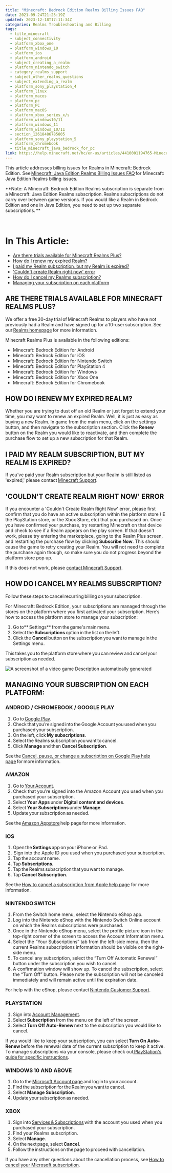 ```yaml
---
title: "Minecraft: Bedrock Edition Realms Billing Issues FAQ"
date: 2021-09-24T21:25:19Z
updated: 2023-12-18T17:11:34Z
categories: Realms Troubleshooting and Billing
tags:
  - title_minecraft
  - subject_connectivity
  - platform_xbox_one
  - platform_windows_10
  - platform_ios
  - platform_android
  - subject_creating_a_realm
  - platform_nintendo_switch
  - category_realms_support
  - subject_other_realms_questions
  - subject_extending_a_realm
  - platform_sony_playstation_4
  - platform_linux
  - platform_macos
  - platform_pc
  - platform_PC
  - platform_macOS
  - platform_xbox_series_x/s
  - platform_windows10/11
  - platform_windows_11
  - platform_windows_10/11
  - section_12618486785805
  - platform_sony_playstation_5
  - platform_chromebook
  - title_minecraft_java_bedrock_for_pc
link: https://help.minecraft.net/hc/en-us/articles/4410001194765-Minecraft-Bedrock-Edition-Realms-Billing-Issues-FAQ
---
```


This article addresses billing issues for Realms in Minecraft: Bedrock Edition. See [Minecraft: Java Edition Realms Billing Issues FAQ](./Minecraft-Java-Edition-Realms-Billing-Issues-FAQ.md) for Minecraft: Java Edition Realms billing issues.

**Note: A Minecraft: Bedrock Edition Realms subscription is separate from a Minecraft: Java Edition Realms subscription. Realms subscriptions do not carry over between game versions. If you would like a Realm in Bedrock Edition and one in Java Edition, you need to set up two separate subscriptions. **

 

# In This Article:

- [Are there trials available for Minecraft Realms Plus?](#are-theretrialsavailable-for-minecraft-realmsplus)
- [How do I renew my expired Realm?](#howdoirenewmyexpiredrealm)
- [I paid my Realm subscription, but my Realm is expired?](#i-paid-my-realm-subscription-but-my-realm-is-expired)
- ['Couldn't create Realm right now' error](#couldnt-create-realm-right-now-error)
- [How do I cancel my Realms subscription?](#howdoicancelmyrealmssubscription)
- [Managing your subscription on each platform](#managing-your-subscription-on-each-platform)

## ARE THERE TRIALS AVAILABLE FOR MINECRAFT REALMS PLUS?

We offer a free 30-day trial of Minecraft Realms to players who have not previously had a Realm and have signed up for a 10-user subscription. See our [Realms homepage](https://www.minecraft.net/en-us/realms/bedrock#:~:text=Visit%C2%A0Minecraft%20Marketplace%C2%A0in-game%20to%20purchase%20a%C2%A0Realms%20for%20Bedrock%20Edition%C2%A0or%C2%A0Realms,a%20new%20world.%20Now%20included%20with%20Realms%20Plus) for more information.

Minecraft Realms Plus is available in the following editions: 

- Minecraft: Bedrock Edition for Android 
- Minecraft: Bedrock Edition for iOS 
- Minecraft: Bedrock Edition for Nintendo Switch 
- Minecraft: Bedrock Edition for PlayStation 4 
- Minecraft: Bedrock Edition for Windows
- Minecraft: Bedrock Edition for Xbox One 
- Minecraft: Bedrock Edition for Chromebook

## HOW DO I RENEW MY EXPIRED REALM? 

Whether you are trying to dust off an old Realm or just forgot to extend your time, you may want to renew an expired Realm. Well, it is just as easy as buying a new Realm. In game from the main menu, click on the settings button, and then navigate to the subscription section. Click the **Renew** button on the Realm you would like to reactivate, and then complete the purchase flow to set up a new subscription for that Realm.

## I PAID MY REALM SUBSCRIPTION, BUT MY REALM IS EXPIRED?

If you've paid your Realm subscription but your Realm is still listed as 'expired,' please contact [Minecraft Support](https://help.minecraft.net/hc/en-us/requests/new).

## 'COULDN'T CREATE REALM RIGHT NOW' ERROR

If you encounter a 'Couldn't Create Realm Right Now' error, please first confirm that you do have an active subscription within the platform store (IE the PlayStation store, or the Xbox Store, etc) that you purchased on. Once you have confirmed your purchase, try restarting Minecraft on that device and check to see if a Realm appears on the play screen. If that doesn't work, please try entering the marketplace, going to the Realm Plus screen, and restarting the purchase flow by clicking **Subscribe Now**. This should cause the game to retry creating your Realm. You will not need to complete the purchase again though, so make sure you do not progress beyond the platform store pop up.

If this does not work, please [contact Minecraft Support](https://aka.ms/Minecraft-Support).

## HOW DO I CANCEL MY REALMS SUBSCRIPTION? 

Follow these steps to cancel recurring billing on your subscription. 

For Minecraft: Bedrock Edition, your subscriptions are managed through the stores on the platform where you first activated your subscription. Here’s how to access the platform store to manage your subscription: 

1.  Go to** Settings** from the game's main menu.  
2.  Select the **Subscriptions** option in the list on the left.  
3.  Click the **Cancel** button on the subscription you want to manage in the Settings menu.

This takes you to the platform store where you can review and cancel your subscription as needed. 

![A screenshot of a video game Description automatically generated](https://minecrafthelp.zendesk.com/hc/article_attachments/22460667145741)

## MANAGING YOUR SUBSCRIPTION ON EACH PLATFORM:

### ANDROID / CHROMEBOOK / GOOGLE PLAY 

1.  Go to [Google Play](https://play.google.com/).
2.  Check that you’re signed into the Google Account you used when you purchased your subscription.
3.  On the left, click **My subscriptions**.
4.  Select the Realms subscription you want to cancel.
5.  Click **Manage** and then **Cancel Subscription**. 

See the [Cancel, pause, or change a subscription on Google Play help page](https://support.google.com/googleplay/answer/7018481?co=GENIE.Platform%3DDesktop&hl=en&oco=0) for more information. 

### AMAZON 

1.  Go to [Your Account](https://www.amazon.com/your-account).
2.  Check that you’re signed into the Amazon Account you used when you purchased your subscription.
3.  Select **Your Apps** under **Digital content and devices**. 
4.  Select **Your Subscriptions** under **Manage**. 
5.  Update your subscription as needed.

See the [Amazon Appstore](https://www.amazon.com/gp/help/customer/display.html?nodeId=201357590) help page for more information. 

### iOS 

1.  Open the **Settings** app on your iPhone or iPad. 
2.   Sign into the Apple ID you used when you purchased your subscription.
3.  Tap the account name.
4.  Tap **Subscriptions**.
5.  Tap the Realms subscription that you want to manage.
6.  Tap **Cancel Subscription**.

See the [How to cancel a subscription from Apple help page](https://support.apple.com/en-us/HT202039) for more information.

### NINTENDO SWITCH

1.  From the Switch home menu, select the Nintendo eShop app.
2.  Log into the Nintendo eShop with the Nintendo Switch Online account on which the Realms subscriptions were purchased.
3.  Once in the Nintendo eShop menu, select the profile picture icon in the top-right corner of the screen to access the Account Information menu.
4.  Select the “Your Subscriptions” tab from the left-side menu, then the current Realms subscriptions information should be visible on the right-side menu.
5.  To cancel any subscription, select the “Turn Off Automatic Renewal” button under the subscription you wish to cancel.
6.  A confirmation window will show up. To cancel the subscription, select the “Turn Off” button. Please note the subscription will not be canceled immediately and will remain active until the expiration date.

For help with the eShop, please contact [Nintendo Customer Support](https://en-americas-support.nintendo.com/).  

### PLAYSTATION

1.  Sign into [Account Management](https://www.playstation.com/acct/management).
2.  Select **Subscription** from the menu on the left of the screen.
3.  Select **Turn Off Auto-Renew** next to the subscription you would like to cancel.

If you would like to keep your subscription, you can select **Turn On Auto-Renew** before the renewal date of the current subscription to keep it active. To manage subscriptions via your console, please check out[ PlayStation's guide for specific instructions](https://www.playstation.com/en-us/support/store/cancel-ps-store-subscription/).

### WINDOWS 10 AND ABOVE

1.  Go to the [Microsoft Account page](https://account.microsoft.com/services/) and log in to your account. 
2.  Find the subscription for the Realm you want to cancel.
3.  Select **Manage Subscription**.
4.  Update your subscription as needed.

### XBOX 

1.  Sign into [Services & Subscriptions](https://account.microsoft.com/services/) with the account you used when you purchased your subscription. 
2.  Find your Realms subscription.
3.  Select **Manage**.
4.  On the next page, select **Cancel**.
5.  Follow the instructions on the page to proceed with cancellation.

If you have any other questions about the cancellation process, see [How to cancel your Microsoft subscription](https://support.microsoft.com/en-us/help/4522164/microsoft-account-how-to-cancel-your-subscription?fref=services_help_cancelSub).
